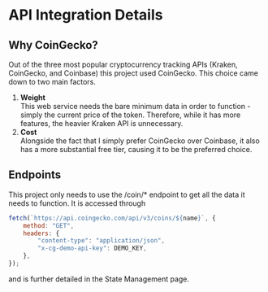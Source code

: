 # API Integration Details


## Why CoinGecko?

Out of the three most popular cryptocurrency tracking APIs (Kraken, CoinGecko, and Coinbase) this project used CoinGecko. 
This choice came down to two main factors.

1. **Weight**  
This web service needs the bare minimum data in order to function - simply the current price of the token. Therefore, while it has more features, the heavier Kraken API is unnecessary. 
2. **Cost**  
Alongside the fact that I simply prefer CoinGecko over Coinbase, it also has a more substantial free tier, causing it to be the preferred choice.

## Endpoints
This project only needs to use the /coin/* endpoint to get all the data it needs to function. It is accessed through
```js
fetch(`https://api.coingecko.com/api/v3/coins/${name}`, {
    method: "GET",
    headers: {
        "content-type": "application/json",
        "x-cg-demo-api-key": DEMO_KEY,
    },
});
```
and is further detailed in the State Management page.